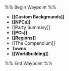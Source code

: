 %% Begin Waypoint %%
- **[[Custom Backgrounds]]**
- **[[NPCs]]**
- [[Party Summary]]
- **[[PCs]]**
- **[[Regions]]**
- [[The Compendium]]
- **Towns**
- **[[Worldbuilding]]**

%% End Waypoint %%